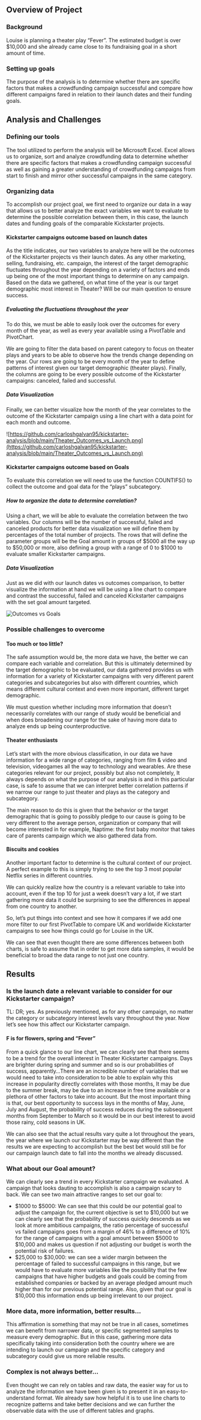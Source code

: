 ## Overview of Project

### Background

Louise is planning a theater play “Fever”. The estimated budget is over \$10,000 and she already came close to its fundraising goal in a short amount of time.

### Setting up goals

The purpose of the analysis is to determine whether there are specific factors that makes a crowdfunding campaign successful and compare how different campaigns fared in relation to their launch dates and their funding goals.

## Analysis and Challenges

### Defining our tools

The tool utilized to perform the analysis will be Microsoft Excel. Excel allows us to organize, sort and analyze crowdfunding data to determine whether there are specific factors that makes a crowdfunding campaign successful as well as gaining a greater understanding of crowdfunding campaigns from start to finish and mirror other successful campaigns in the same category.

### Organizing data

To accomplish our project goal, we first need to organize our data in a way that allows us to better analyze the exact variables we want to evaluate to determine the possible correlation between them, in this case, the launch dates and funding goals of the comparable Kickstarter projects.

#### Kickstarter campaigns outcome based on launch dates

As the title indicates, our two variables to analyze here will be the outcomes of the Kickstarter projects vs their launch dates. As any other marketing, selling, fundraising, etc. campaign, the interest of the target demographic fluctuates throughout the year depending on a variety of factors and ends up being one of the most important things to determine on any campaign. Based on the data we gathered, on what time of the year is our target demographic most interest in Theater? Will be our main question to ensure success.

##### Evaluating the fluctuations throughout the year

To do this, we must be able to easily look over the outcomes for every month of the year, as well as every year available using a PivotTable and PivotChart.

We are going to filter the data based on parent category to focus on theater plays and years to be able to observe how the trends change depending on the year. Our rows are going to be every month of the year to define patterns of interest given our target demographic (theater plays). Finally, the columns are going to be every possible outcome of the Kickstarter campaigns: canceled, failed and successful.

##### Data Visualization

Finally, we can better visualize how the month of the year correlates to the outcome of the Kickstarter campaign using a line chart with a data point for each month and outcome.

![https://github.com/carloshgalvan95/kickstarter-analysis/blob/main/Theater_Outcomes_vs_Launch.png](https://github.com/carloshgalvan95/kickstarter-analysis/blob/main/Theater_Outcomes_vs_Launch.png)

#### Kickstarter campaigns outcome based on Goals

To evaluate this correlation we will need to use the function COUNTIFS() to collect the outcome and goal data for the “plays” subcategory.

##### How to organize the data to determine correlation?

Using a chart, we will be able to evaluate the correlation between the two variables. Our columns will be the number of successful, failed and canceled products for better data visualization we will define them by percentages of the total number of projects. The rows that will define the parameter groups will be the Goal amount in groups of \$5000 all the way up to \$50,000 or more, also defining a group with a range of 0 to \$1000 to evaluate smaller Kickstarter campaigns.

##### Data Visualization

Just as we did with our launch dates vs outcomes comparison, to better visualize the information at hand we will be using a line chart to compare and contrast the successful, failed and canceled Kickstarter campaigns with the set goal amount targeted.

![Outcomes vs Goals](https://github.com/carloshgalvan95/kickstarter-analysis/blob/main/Outcomes_vs_Goals.png)

### Possible challenges to overcome

#### Too much or too little?

The safe assumption would be, the more data we have, the better we can compare each variable and correlation. But this is ultimately determined by the target demographic to be evaluated, our data gathered provides us with information for a variety of Kickstarter campaigns with very different parent categories and subcategories but also with different countries, which means different cultural context and even more important, different target demographic.

We must question whether including more information that doesn’t necessarily correlates with our range of study would be beneficial and when does broadening our range for the sake of having more data to analyze ends up being counterproductive.

#### Theater enthusiasts

Let’s start with the more obvious classification, in our data we have information for a wide range of categories, ranging from film & video and television, videogames all the way to technology and wearables. Are these categories relevant for our project, possibly but also not completely, It always depends on what the purpose of our analysis is and in this particular case, is safe to assume that we can interpret better correlation patterns if we narrow our range to just theater and plays as the category and subcategory.

The main reason to do this is given that the behavior or the target demographic that is going to possibly pledge to our cause is going to be very different to the average person, organization or company that will become interested in for example, Naptime: the first baby monitor that takes care of parents campaign which we also gathered data from.

#### Biscuits and cookies

Another important factor to determine is the cultural context of our project. A perfect example to this is simply trying to see the top 3 most popular Netflix series in different countries.

We can quickly realize how the country is a relevant variable to take into account, even if the top 10 for just a week doesn’t vary a lot, if we start gathering more data it could be surprising to see the differences in appeal from one country to another.

So, let’s put things into context and see how it compares if we add one more filter to our first PivotTable to compare UK and worldwide Kickstarter campaigns to see how things could go for Louise in the UK.

We can see that even thought there are some differences between both charts, is safe to assume that in order to get more data samples, it would be beneficial to broad the data range to not just one country.

## Results

### Is the launch date a relevant variable to consider for our Kickstarter campaign?

TL: DR; yes. As previously mentioned, as for any other campaign, no matter the category or subcategory interest levels vary throughout the year. Now let’s see how this affect our Kickstarter campaign.

#### F is for flowers, spring and “Fever”

From a quick glance to our line chart, we can clearly see that there seems to be a trend for the overall interest in Theater Kickstarter campaigns. Days are brighter during spring and summer and so is our probabilities of success, apparently…There are an incredible number of variables that we would need to take into consideration to be able to explain why this increase in popularity directly correlates with those months, It may be due to the summer break, may be due to an increase in free time available or a plethora of other factors to take into account. But the most important thing is that, our best opportunity to success lays in the months of May, June, July and August, the probability of success reduces during the subsequent months from September to March so it would be in our best interest to avoid those rainy, cold seasons in UK.

We can also see that the actual results vary quite a lot throughout the years, the year where we launch our Kickstarter may be way different than the results we are expecting to accomplish but the best bet would still be for our campaign launch date to fall into the months we already discussed.

### What about our Goal amount?

We can clearly see a trend in every Kickstarter campaign we evaluated. A campaign that looks dauting to accomplish is also a campaign scary to back. We can see two main attractive ranges to set our goal to:

-   \$1000 to \$5000: We can see that this could be our potential goal to adjust the campaign for, the current objective is set to \$10,000 but we can clearly see that the probability of success quickly descends as we look at more ambitious campaigns, the ratio percentage of successful vs failed campaigns goes from a margin of 46% to a difference of 10% for the range of campaigns with a goal amount between \$5000 to \$10,000 and makes us question if not adjusting our budget is worth the potential risk of failures.
-   \$25,000 to \$30,000: we can see a wider margin between the percentage of failed to successful campaigns in this range, but we would have to evaluate more variables like the possibility that the few campaigns that have higher budgets and goals could be coming from established companies or backed by an average pledged amount much higher than for our previous potential range. Also, given that our goal is \$10,000 this information ends up being irrelevant to our project.

### More data, more information, better results…

This affirmation is something that may not be true in all cases, sometimes we can benefit from narrower data, or specific segmented samples to measure every demographic. But in this case, gathering more data specifically taking into consideration both the country where we are intending to launch our campaign and the specific category and subcategory could give us more reliable results.

### Complex is not always better…

Even thought we can rely on tables and raw data, the easier way for us to analyze the information we have been given is to present it in an easy-to-understand format. We already saw how helpful it is to use line charts to recognize patterns and take better decisions and we can further the observable data with the use of different tables and graphs.

